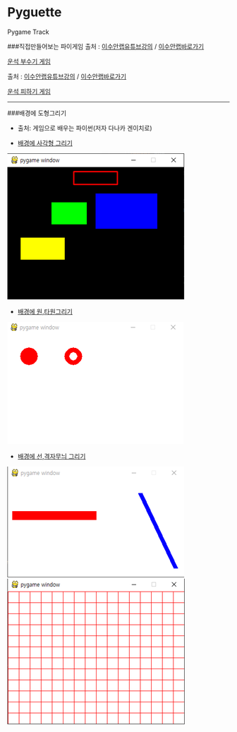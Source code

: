 # Pyguette
Pygame Track

###직접만들어보는 파이게임
출처 : [이수안랩유튜브강의](https://www.youtube.com/watch?v=-e_5sOsKqrU&feature=emb_logo)  / [이수안랩바로가기](http://suanlab.com/)

[운석 부수기 게임](./PyShooting/pygameshooting.py)

출처 : [이수안랩유튜브강의](https://www.youtube.com/watch?time_continue=2000&v=TQKxx5WwIe8&feature=emb_logo) / [이수안랩바로가기](http://suanlab.com/)

[운석 피하기 게임](./PySpaceship/pyspaceship.py)

-----------------------------------------------------------
###배경에 도형그리기
+ 출처: 게임으로 배우는 파이썬(저자 다나카 겐이치로)

+ [배경에 사각형 그리기](./PygameOne.py)

![사각형그리기](./img/rect.png)

+ [배경에 원,타원그리기](./PygameTwo.py)

![원그리기](./img/원.png)

+ [배경에 선,격자무늬 그리기](./PygameThree.py)

![선,격자무늬 그리기](./img/선그리기.PNG)
![선,격자무늬 그리기](./img/격자무늬.PNG)